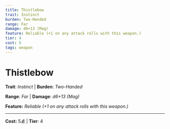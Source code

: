 ```yaml
---
title: Thistlebow
trait: Instinct
burden: Two-Handed
range: Far
damage: d6+13 (Mag)
feature: Reliable (+1 on any attack rolls with this weapon.)
tier: 4
cost: 5
tags: weapon
---
```

# Thistlebow

**Trait**: _Instinct_ | **Burden**: _Two-Handed_

**Range**: _Far_ | **Damage**: _d6+13 (Mag)_

**Feature:** _Reliable (+1 on any attack rolls with this weapon.)_

___
**Cost:** 5💰 | **Tier**: 4
